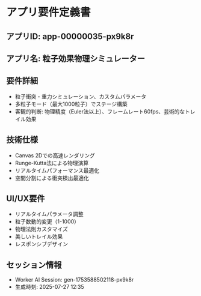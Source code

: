 # アプリ要件定義書

## アプリID: app-00000035-px9k8r

## アプリ名: 粒子効果物理シミュレーター

## 要件詳細
- 粒子衝突・重力シミュレーション、カスタムパラメータ
- 多粒子モード（最大1000粒子）でステージ構築
- 客観的判断: 物理精度（Euler法以上）、フレームレート60fps、芸術的なトレイル効果

## 技術仕様
- Canvas 2Dでの高速レンダリング
- Runge-Kutta法による物理演算
- リアルタイムパフォーマンス最適化
- 空間分割による衝突検出最適化

## UI/UX要件
- リアルタイムパラメータ調整
- 粒子数動的変更（1-1000）
- 物理法則カスタマイズ
- 美しいトレイル効果
- レスポンシブデザイン

## セッション情報
- Worker AI Session: gen-1753588502118-px9k8r
- 生成時刻: 2025-07-27 12:35